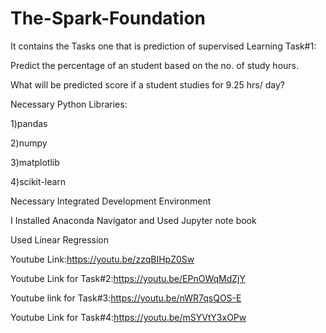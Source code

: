 # The-Spark-Foundation
It contains the Tasks one that is prediction of supervised Learning
Task#1:

Predict the percentage of an student based on the no. of study hours.

What will be predicted score if a student studies for 9.25 hrs/ day?

Necessary Python Libraries:

1)pandas

2)numpy

3)matplotlib

4)scikit-learn

Necessary Integrated Development Environment

I Installed Anaconda Navigator and Used Jupyter note book

Used Linear Regression

Youtube Link:https://youtu.be/zzqBIHpZ0Sw

Youtube Link for Task#2:https://youtu.be/EPnOWqMdZjY

Youtube link for Task#3:https://youtu.be/nWR7qsQOS-E

Youtube Link for Task#4:https://youtu.be/mSYVtY3xOPw
